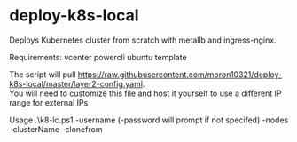 # deploy-k8s-local
Deploys Kubernetes cluster from scratch with metallb and ingress-nginx.

Requirements:
vcenter
powercli
ubuntu template

The script will pull  https://raw.githubusercontent.com/moron10321/deploy-k8s-local/master/layer2-config.yaml.  
You will need to customize this file and host it yourself to use a different IP range for external IPs

Usage
.\k8-lc.ps1 -username <guest username> (-password <guest password> will prompt if not specifed) -nodes <number of nodes to add or remove> -clusterName <cluster-name> -clonefrom <template vm> -portGroup <portgroup to connect to> (-server <vcenter if not connected>) (-remove $true <removes nodes>) (-master $true <removes master and cluster>)

examples

1) Build a 3 node culster on an already connected vcenter (connect-viserver vcenter) from a template vm ubuntu-18.0.4-lts on the "VM Network" network
.\k8-lc.ps1 -username k8admin -nodes 3 -clusterName Test-Cluster -clonefrom ubuntu-18.0.4-lts -portGroup "VM Network"

2) Scale existing cluster Test-Cluster up by 3 nodes
.\k8-lc.ps1 -username k8admin -nodes 2 -clusterName Test-Cluster -clonefrom ubuntu-18.0.4-lts -portGroup "VM Network"

3) Scale existing cluster Test-Cluster down by 2 nodes
.\k8-lc.ps1 -username k8admin -nodes 2 -clusterName Test-Cluster -clonefrom ubuntu-18.0.4-lts -portGroup "VM Network" -remove $true

4) Delete cluster Test-Cluster
.\k8-lc.ps1 -username k8admin -nodes 3 -clusterName Test-Cluster -clonefrom ubuntu-18.0.4-lts -portGroup "VM Network" -remove $true -master $true
